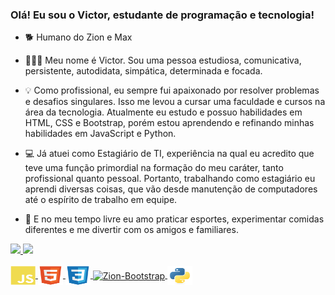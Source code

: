 ### Olá! Eu sou o Victor, estudante de programação e tecnologia!
<!---<a href="https://www.linkedin.com/in/rafaella-ballerini-45875016a" target="_blank"><img src="https://img.shields.io/badge/-LinkedIn-%230077B5?style=for-the-badge&logo=linkedin&logoColor=white" target="_blank">-->

- 🐕 Humano do Zion e Max

- 🧑🏾‍🚀 Meu nome é Victor. Sou uma pessoa estudiosa, comunicativa, persistente, autodidata, simpática, determinada e focada. 

- 💡 Como profissional, eu sempre fui apaixonado por resolver problemas e desafios singulares. Isso me levou a cursar uma faculdade e cursos na área da tecnologia. Atualmente eu estudo e possuo habilidades em HTML, CSS e Bootstrap, porém estou aprendendo e refinando minhas habilidades em JavaScript e Python.

- 💻 Já atuei como Estagiário de TI, experiência na qual eu acredito que teve uma função primordial na formação do meu caráter, tanto profissional quanto pessoal. Portanto, trabalhando como estagiário eu aprendi diversas coisas, que vão desde manutenção de computadores até o espírito de trabalho em equipe.

- 🏈 E no meu tempo livre eu amo praticar esportes, experimentar comidas diferentes e me divertir com os amigos e familiares.

<div>
  <a href="https://github.com/ZionODog">
  <img height="180em" src="https://github-readme-stats.vercel.app/api?username=ZionODog&show_icons=true&theme=dark&include_all_commits=true&count_private=true"/>
  <img height="180em" src="https://github-readme-stats.vercel.app/api/top-langs/?username=ZionODog&layout=compact&langs_count=6&theme=dark"/>
</div>
<div style="display: inline_block"><br>
  <img align="center" alt="Zion-Js" height="30" width="40" src="https://raw.githubusercontent.com/devicons/devicon/master/icons/javascript/javascript-plain.svg">
  <img align="center" alt="Zion-HTML" height="30" width="40" src="https://raw.githubusercontent.com/devicons/devicon/master/icons/html5/html5-original.svg">
  <img align="center" alt="Zion-CSS" height="30" width="40" src="https://raw.githubusercontent.com/devicons/devicon/master/icons/css3/css3-original.svg">
  <img align="center" alt="Zion-Bootstrap" height="30" width="40" src="https://cdn.jsdelivr.net/gh/devicons/devicon/icons/bootstrap/bootstrap-original.svg">
  <img align="center" alt="Zion-Python" height="30" width="40" src="https://raw.githubusercontent.com/devicons/devicon/master/icons/python/python-original.svg">
</div> 
  

#
  
  
 
  

